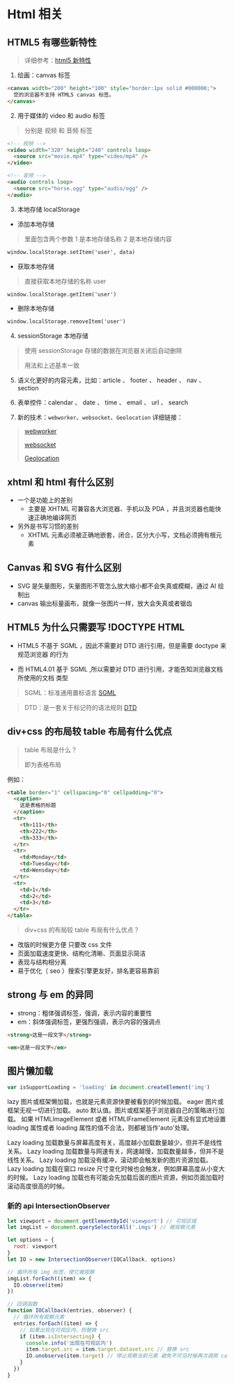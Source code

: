 # Html 相关

## HTML5 有哪些新特性

> 详细参考：[html5 新特性](https://www.runoob.com/w3cnote/html5-canvas-intro.html)

1. 绘画：canvas 标签

```html
<canvas width="200" height="100" style="border:1px solid #000000;">
  您的浏览器不支持 HTML5 canvas 标签。
</canvas>
```

2. 用于媒体的 video 和 audio 标签

> 分别是 视频 和 音频 标签

```html
<!-- 视频 -->
<video width="320" height="240" controls loop>
  <source src="movie.mp4" type="video/mp4" />
</video>

<!-- 音频 -->
<audio controls loop>
  <source src="horse.ogg" type="audio/ogg" />
</audio>
```

3. 本地存储 localStorage

- 添加本地存储

> 里面包含两个参数 1 是本地存储名称 2 是本地存储内容

```html
window.localStorage.setItem('user', data)
```

- 获取本地存储

> 直接获取本地存储的名称 user

```html
window.localStorage.getItem('user')
```

- 删除本地存储

```html
window.localStorage.removeItem('user')
```

4. sessionStorage 本地存储

> 使用 sessionStorage 存储的数据在浏览器关闭后自动删除
>
> 用法和上述基本一致

5. 语义化更好的内容元素，比如：article 、 footer 、 header 、 nav 、 section

6. 表单控件：calendar 、 date 、 time 、 email 、 url 、 search

7. 新的技术：`webworker`、`websocket`、`Geolocation` 详细链接：

> [webworker](http://www.ruanyifeng.com/blog/2018/07/web-worker.html)
>
> [websocket](http://www.ruanyifeng.com/blog/2017/05/websocket.html)
>
> [Geolocation](https://www.runoob.com/html/html5-geolocation.html)

## xhtml 和 html 有什么区别

- ⼀个是功能上的差别
  - 主要是 XHTML 可兼容各⼤浏览器、⼿机以及 PDA ，并且浏览器也能快速正确地编译网页
- 另外是书写习惯的差别
  - XHTML 元素必须被正确地嵌套，闭合，区分⼤小写，⽂档必须拥有根元素

## Canvas 和 SVG 有什么区别

- SVG 是矢量图形，矢量图形不管怎么放大缩小都不会失真或模糊，通过 AI 绘制出
- canvas 输出标量画布，就像⼀张图⽚⼀样，放⼤会失真或者锯齿

## HTML5 为什么只需要写 !DOCTYPE HTML

- HTML5 不基于 SGML ，因此不需要对 DTD 进⾏引⽤，但是需要 doctype 来规范浏览器 的行为

- ⽽ HTML4.01 基于 SGML ,所以需要对 DTD 进⾏引⽤，才能告知浏览器⽂档所使⽤的⽂档 类型

> SGML：标准通用置标语言 [SGML](https://zhidao.baidu.com/question/572835808.html)

> DTD：是一套关于标记符的语法规则 [DTD](https://zhidao.baidu.com/question/49423873.html)

## div+css 的布局较 table 布局有什么优点

> table 布局是什么？
>
> 即为表格布局

例如：

```html
<table border="1" cellspacing="0" cellpadding="0">
  <caption>
    这是表格的标题
  </caption>
  <tr>
    <th>111</th>
    <th>222</th>
    <th>333</th>
  </tr>
  <tr>
    <td>Monday</td>
    <td>Tuesday</td>
    <td>Wensday</td>
  </tr>
  <tr>
    <td>1</td>
    <td>2</td>
    <td>3</td>
  </tr>
</table>
```

> div+css 的布局较 table 布局有什么优点？

- 改版的时候更⽅便 只要改 css ⽂件
- 页面加载速度更快、结构化清晰、⻚⾯显示简洁
- 表现与结构相分离
- 易于优化（ seo ）搜索引擎更友好，排名更容易靠前

## strong 与 em 的异同

- strong：粗体强调标签，强调，表示内容的重要性
- em：斜体强调标签，更强烈强调，表示内容的强调点

```html
<strong>这是一段文字</strong>

<em>这是一段文字</em>
```

## 图片懒加载

```js
var isSupportLoading = 'loading' in document.createElement('img')
```

lazy
图片或框架懒加载，也就是元素资源快要被看到的时候加载。
eager
图片或框架无视一切进行加载。
auto
默认值。图片或框架基于浏览器自己的策略进行加载。
如果 HTMLImageElement 或者 HTMLIFrameElement 元素没有显式地设置 loading 属性或者 loading 属性的值不合法，则都被当作'auto'处理。

Lazy loading 加载数量与屏幕高度有关，高度越小加载数量越少，但并不是线性关系。
Lazy loading 加载数量与网速有关，网速越慢，加载数量越多，但并不是线性关系。
Lazy loading 加载没有缓冲，滚动即会触发新的图片资源加载。
Lazy loading 加载在窗口 resize 尺寸变化时候也会触发，例如屏幕高度从小变大的时候。
Lazy loading 加载也有可能会先加载后面的图片资源，例如页面加载时滚动高度很高的时候。

### 新的 api IntersectionObserver

```js
let viewport = document.getElementById('viewport') // 可视区域
let imgList = document.querySelectorAll('.imgs') // 被观察元素

let options = {
  root: viewport
}
let IO = new IntersectionObserver(IOCallback, options)

// 循环所有 img 标签，使它被观察
imgList.forEach((item) => {
  IO.observe(item)
})

// 回调函数
function IOCallback(entries, observer) {
  // 循环所有观察元素
  entries.forEach((item) => {
    // 如果出现在可视区内，则替换 src
    if (item.isIntersecting) {
      console.info('出现在可视区内')
      item.target.src = item.target.dataset.src // 替换 src
      IO.unobserve(item.target) // 停止观察当前元素 避免不可见时候再次调用 callback 函数
    }
  })
}
```
